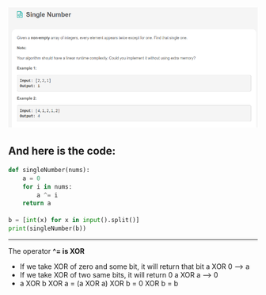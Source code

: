 ![](images/Leetcode_Day1.png)
---
## And here is the code:

```python
def singleNumber(nums):
    a = 0
    for i in nums:
        a ^= i
    return a

b = [int(x) for x in input().split()]
print(singleNumber(b))

```
---

The operator **^= is XOR**
- If we take XOR of zero and some bit, it will return that bit
a XOR 0 --> a
- If we take XOR of two same bits, it will return 0
a XOR a --> 0
- a XOR b XOR a = (a XOR a) XOR b = 0 XOR b = b
